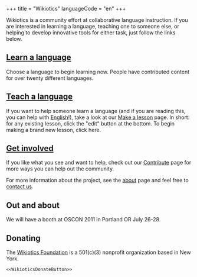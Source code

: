 +++
title = "Wikiotics"
languageCode = "en"
+++

Wikiotics is a community effort at collaborative language instruction.
If you are interested in learning a language, teaching one to someone
else, or helping to develop innovative tools for either task, just
follow the links below.

## [Learn a language](/en/Take_a_lesson)

Choose a language to begin learning now. People have contributed content
for over twenty different languages.

## [Teach a language](/en/Make_a_lesson)

If you want to help someone learn a language (and if you are reading
this, you can help with [English](/en/English_lessons)\!), take a look
at our [Make a lesson](/en/Make_a_lesson) page. In short: for any
existing lesson, click the "edit" button at the bottom. To begin making
a brand new lesson, click here.

## [Get involved](/en/Get_involved)

If you like what you see and want to help, check out our
[Contribute](/en/Contribute) page for more ways you can help out the
community.

For more information about the project, see the
[about](/group/wikiotics/about) page and feel free to [contact
us](/en/contact).

## Out and about

We will have a booth at OSCON 2011 in Portland OR July 26-28.

## Donating

The [Wikiotics Foundation](/en/Wikiotics_Foundation) is a 501(c)(3)
nonprofit organization based in New York.

`<<WikioticsDonateButton>>`
